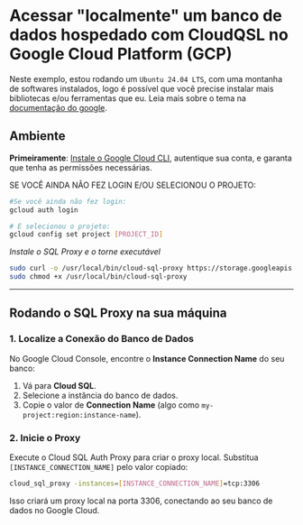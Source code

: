 # Acessar "localmente" um banco de dados hospedado com CloudQSL no Google Cloud Platform (GCP)

Neste exemplo, estou rodando um `Ubuntu 24.04 LTS`, com uma montanha de softwares instalados, logo é possível que vocẽ precise instalar mais bibliotecas e/ou ferramentas que eu.
Leia mais sobre o tema na [documentação do google](https://cloud.google.com/sql/docs/mysql/sql-proxy?hl=pt-br).

## Ambiente

**Primeiramente**: [Instale o Google Cloud CLI](./install_cli.md), autentique sua conta, e garanta que tenha as permissões necessárias.

SE VOCÊ AINDA NÂO FEZ LOGIN E/OU SELECIONOU O PROJETO:
```sh
#Se você ainda não fez login:
gcloud auth login

# E selecionou o projeto:
gcloud config set project [PROJECT_ID]
```

*Instale o SQL Proxy e o torne executável*
```sh
sudo curl -o /usr/local/bin/cloud-sql-proxy https://storage.googleapis.com/cloud-sql-connectors/cloud-sql-proxy/v2.14.3/cloud-sql-proxy.linux.amd64
sudo chmod +x /usr/local/bin/cloud-sql-proxy
```

-----------------

## Rodando o SQL Proxy na sua máquina

### 1. **Localize a Conexão do Banco de Dados**
No Google Cloud Console, encontre o **Instance Connection Name** do seu banco:

1. Vá para **Cloud SQL**.
2. Selecione a instância do banco de dados.
3. Copie o valor de **Connection Name** (algo como `my-project:region:instance-name`).


### 2. **Inicie o Proxy**
Execute o Cloud SQL Auth Proxy para criar o proxy local. Substitua `[INSTANCE_CONNECTION_NAME]` pelo valor copiado:

```bash
cloud_sql_proxy -instances=[INSTANCE_CONNECTION_NAME]=tcp:3306
```

Isso criará um proxy local na porta 3306, conectando ao seu banco de dados no Google Cloud.

